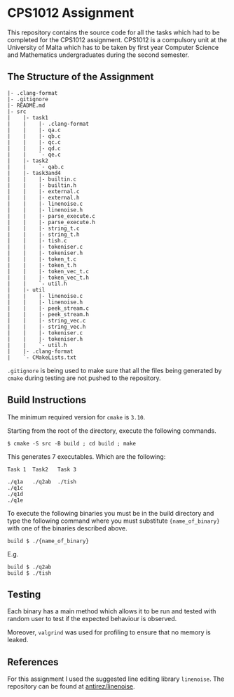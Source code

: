 # CPS1012 Assignment

This repository contains the source code for all the tasks which
had to be completed for the CPS1012 assignment. CPS1012 is a
compulsory unit at the University of Malta which has to be
taken by first year Computer Science and Mathematics undergraduates
during the second semester.

## The Structure of the Assignment

```
|- .clang-format
|- .gitignore
|- README.md
|- src
|    |- task1
|    |    |- .clang-format
|    |    |- qa.c
|    |    |- qb.c
|    |    |- qc.c
|    |    |- qd.c
|    |    `- qe.c
|    |- task2
|    |    `- qab.c
|    |- task3and4
|    |    |- builtin.c
|    |    |- builtin.h
|    |    |- external.c
|    |    |- external.h
|    |    |- linenoise.c
|    |    |- linenoise.h
|    |    |- parse_execute.c
|    |    |- parse_execute.h
|    |    |- string_t.c
|    |    |- string_t.h
|    |    |- tish.c
|    |    |- tokeniser.c
|    |    |- tokeniser.h
|    |    |- token_t.c
|    |    |- token_t.h
|    |    |- token_vec_t.c
|    |    |- token_vec_t.h
|    |    `- util.h
|    |- util
|    |    |- linenoise.c
|    |    |- linenoise.h
|    |    |- peek_stream.c
|    |    |- peek_stream.h
|    |    |- string_vec.c
|    |    |- string_vec.h
|    |    |- tokeniser.c
|    |    |- tokeniser.h
|    |    `- util.h
|    |- .clang-format
|    `- CMakeLists.txt
```

`.gitignore` is being used to make sure that all the files being generated by
`cmake` during testing are not pushed to the repository.

## Build Instructions

The minimum required version for `cmake` is `3.10`.

Starting from the root of the directory, execute the following commands.

```
$ cmake -S src -B build ; cd build ; make
```

This generates 7 executables. Which are the following:

```
Task 1  Task2   Task 3

./q1a   ./q2ab  ./tish
./q1c
./q1d
./q1e
```

To execute the following binaries you must be in the build
directory and type the following command where you must
substitute `{name_of_binary}` with one of the binaries described
above.

```
build $ ./{name_of_binary}
```

E.g.

```
build $ ./q2ab
build $ ./tish
```

## Testing

Each binary has a main method which allows it to be run and
tested with random user to test if the expected behaviour is
observed.

Moreover, `valgrind` was used for profiling to ensure that no
memory is leaked.

## References

For this assignment I used the suggested line editing library
`linenoise`. The repository can be found at
[antirez/linenoise](https://github.com/antirez/linenoise).
